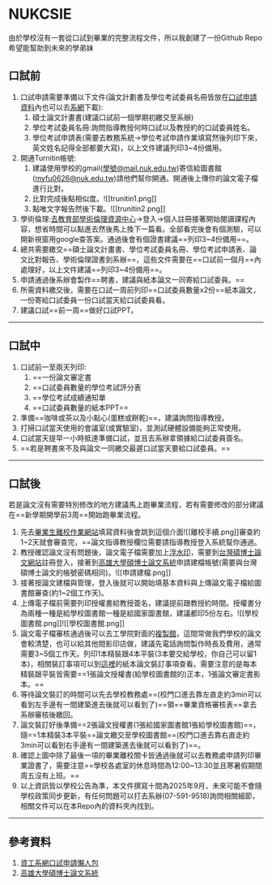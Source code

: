 # NUKCSIE
由於學校沒有一套從口試到畢業的完整流程文件，所以我創建了一份Github Repo希望能幫助到未來的學弟妹
## 口試前
1. 口試申請需要準備以下文件(論文計劃書及學位考試委員名冊皆放在[口試申請資料](口試申請資料/README.md)內也可以去[系網](https://www.csie.nuk.edu.tw/links/13)下載):
	1. 碩士論文計畫書(建議口試前一個學期初繳交至系辦)
	2. 學位考試委員名冊:詢問指導教授何時口試以及教授約的口試委員姓名。
	3. 學位考試申請表(需要去教務系統->學位考試申請作業填寫然後列印下來，英文姓名記得全部都要大寫)，以上文件建議列印3~4份備用。
2. 開通Turnitin帳號:
	1. 建議使用學校的gmail(學號@mail.nuk.edu.tw)寄信給圖書館(myfu0626@nuk.edu.tw)請他們幫你開通。開通後上傳你的論文電子檔進行比對。
	2. 比對完成後點相似度。![[trunitin1.png]]
	3. 點唯文字報告然後下載。![[trunitin2.png]]
3. 學術倫理:[去教育部學術倫理資源中心](https://ethics.moe.edu.tw/)->登入->個人註冊接著開始閱讀課程內容，想省時間可以點進去然後馬上換下一篇看。全部看完後會有個測驗，可以開新視窗用google查答案。通過後會有個證書建議==列印3~4份備用==。
4. 總共需要繳交==碩士論文計畫書、學位考試委員名冊、學位考試申請表、論文比對報告、學術倫理證書到系辦==，這些文件需要在==口試前一個月==內處理好，以上文件建議==列印3~4份備用==。
5. 申請通過後系辦會製作==聘書，建議與紙本論文一同寄給口試委員。==
6. 所需資料繳交後，需要在口試一周前列印==口試委員數量x2份==紙本論文，一份寄給口試委員一份口試當天給口試委員看。
7. 建議口試==前一周==做好口試PPT。
---
## 口試中
1. 口試前一至兩天列印:
	1. ==一份論文審定書
	2. ==口試委員數量的學位考試評分表
	3. ==學位考試成績通知單
	4. ==口試委員數量的紙本PPT==
2. 準備==咖啡或茶以及小點心(蛋糕或餅乾)==，建議詢問指導教授。
3. 打掃口試當天使用的會議室(或實驗室)，並測試硬體設備能夠正常使用。
4. 口試當天提早一小時抵達準備口試，並且去系辦拿領據給口試委員簽名。
5. ==若是聘書來不及與論文一同繳交最遲口試當天要給口試委員。==
---
## 口試後
若是論文沒有需要特別修改的地方建議馬上跑畢業流程，若有需要修改的部分建議在==新學期開學前3周==開始跑畢業流程。
1. 先去[畢業生離校作業網站](https://webap.nuk.edu.tw/leave/)填寫資料後會跳到這個介面![[離校手續.png]]審查約1~2天就會審查完，==論文指導教授欄位需要請指導教授登入系統幫你通過。
2. 教授確認論文沒有問題後，論文電子檔需要加上[浮水印](論文列印/國立高雄大學浮水印.jpg)，需要到[台灣碩博士論文網站](https://ndltd.ncl.edu.tw/cgi-bin/gs32/gsweb.cgi/login?o=dwebmge)註冊登入，接著到[高雄大學碩博士論文系統](https://cloud.ncl.edu.tw/nuk/)申請建檔帳號(需要與台灣碩博士論文的帳號密碼相同)。![[申請建檔.png]]
3. 接著按論文建檔與管理，登入後就可以開始填基本資料與上傳論文電子檔給圖書館審查(約1~2個工作天)。
4. 上傳電子檔前需要列印授權書給教授簽名，建議提前跟教授約時間。授權書分為兩種一種是給學校圖書館一種是給國家圖書館，建議都印5份左右。![[學校圖書館.png]]![[學校圖書館.png]]
5. 論文電子檔審核通過後可以去工學院對面的[複製館](https://maps.app.goo.gl/eTXZWDACjEyYD7Bs8)，這間常做我們學校的論文會較清楚，也可以給其他間影印店做，建議先電話詢問製作時長及費用，通常需要3~5個工作天。列印1本精裝跟4本平裝(3本要交給學校，你自己可以留1本)，相關裝訂事項可以到[這裡](https://cloud.ncl.edu.tw/nuk/upload.php)的紙本論文裝訂事項查看。需要注意的是每本精裝跟平裝皆需要==1張論文授權書(給學校圖書館的)正本，1張論文審定書影本。==
6. 等待論文裝訂的時間可以先去學校教務處==(校門口進去靠左直走約3min可以看到左手邊有一間建築進去後就可以看到了)==領==畢業資格審核表==拿去系辦審核後繳回。
7. 論文裝訂好後準備==2張論文授權書(1張給國家圖書館1張給學校圖書館)==，隨==1本精裝3本平裝==論文繳交至學校圖書館==(校門口進去靠右直走約3min可以看到右手邊有一間建築進去後就可以看到了)==。
8. 確認上圖中除了最後一項的畢業離校關卡皆通過後就可以去教務處申請列印畢業證書了，需要注意==學校各處室的休息時間為12:00~13:30並且寒暑假期間周五沒有上班。==
9. 以上資訊皆以學校公告為準，本文件撰寫十間為2025年9月，未來可能不會隨學校政策同步更新，有任何問題可以打去系辦(07-591-9518)詢問相關細節，相關文件可以在本Repo內的資料夾內找到。
---
## 參考資料
1. [資工系網口試申請懶人包](https://wry-path-41f.notion.site/717e45b893014cee817e3328410c9cee)
2. [高雄大學碩博士論文系統](https://cloud.ncl.edu.tw/nuk/upload.php)